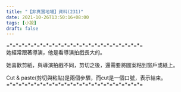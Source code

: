 ```yaml
---
title: "【非真實地場】資料(231)"
date: 2021-10-26T13:50:16+08:00
tags: [小說]
draft: false
---
```


=\*=\*=\*=\*=\*=\*=\*=\*=\*=\*=\*=\*=\*=\*=\*=\*=\*=\*=\*=\*=\*=\*=  
她經常跟著導演，他是看導演拍戲長大的。  

她喜歡剪紙，與導演拍戲不同，剪切之後，還需要將圖案粘到窗戶或紙上。  

Cut & paste(剪切與粘貼)是兩個步驟，而cut是一個口號，表示結束。  
=\*=\*=\*=\*=\*=\*=\*=\*=\*=\*=\*=\*=\*=\*=\*=\*=\*=\*=\*=\*=\*=\*=  